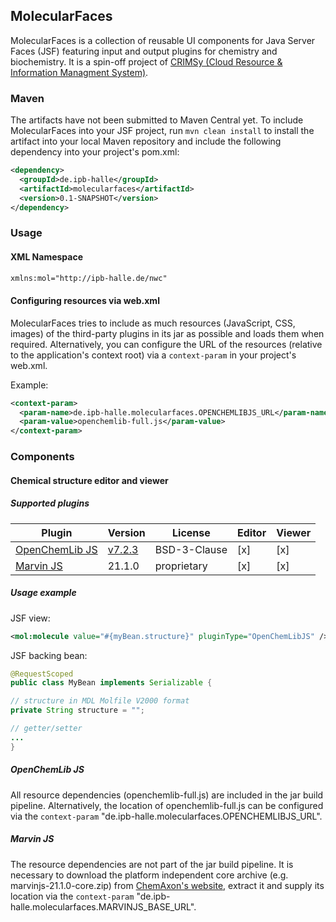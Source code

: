 ## MolecularFaces

MolecularFaces is a collection of reusable UI components for Java Server Faces (JSF) featuring input and output plugins for chemistry and biochemistry. It is a spin-off project of [CRIMSy (Cloud Resource & Information Managment System)](https://github.com/ipb-halle/CRIMSy).

### Maven

The artifacts have not been submitted to Maven Central yet. To include MolecularFaces into your JSF project, run `mvn clean install` to install the artifact into your local Maven repository and include the following dependency into your project's pom.xml:

```xml
<dependency>
  <groupId>de.ipb-halle</groupId>
  <artifactId>molecularfaces</artifactId>
  <version>0.1-SNAPSHOT</version>
</dependency>
```
 
### Usage

#### XML Namespace

```xml
xmlns:mol="http://ipb-halle.de/nwc"
```

#### Configuring resources via web.xml

MolecularFaces tries to include as much resources (JavaScript, CSS, images) of the third-party plugins in its jar as possible and loads them when required. Alternatively, you can configure the URL of the resources (relative to the application's context root) via a `context-param` in your project's web.xml.

Example:

```xml
<context-param>
  <param-name>de.ipb-halle.molecularfaces.OPENCHEMLIBJS_URL</param-name>
  <param-value>openchemlib-full.js</param-value>
</context-param>
```

### Components

#### Chemical structure editor and viewer

##### Supported plugins

Plugin | Version | License | Editor | Viewer
------ | ------- | ------- | ------ | ------
[OpenChemLib JS](https://github.com/cheminfo/openchemlib-js) | [v7.2.3](https://github.com/cheminfo/openchemlib-js/releases/tag/v7.2.3) | BSD-3-Clause | [x] | [x]
[Marvin JS](https://chemaxon.com/products/marvin-js) | 21.1.0 | proprietary | [x] | [x]

##### Usage example

JSF view:

```xml
<mol:molecule value="#{myBean.structure}" pluginType="OpenChemLibJS" />
```

JSF backing bean:

```Java
@RequestScoped
public class MyBean implements Serializable {

// structure in MDL Molfile V2000 format
private String structure = "";

// getter/setter
...
}
```

##### OpenChemLib JS

All resource dependencies (openchemlib-full.js) are included in the jar build pipeline. Alternatively, the location of openchemlib-full.js can be configured via the `context-param` "de.ipb-halle.molecularfaces.OPENCHEMLIBJS_URL".

##### Marvin JS

The resource dependencies are not part of the jar build pipeline. It is necessary to download the platform independent core archive (e.g. marvinjs-21.1.0-core.zip) from [ChemAxon's website](https://chemaxon.com/products/marvin-js/download), extract it and supply its location via the `context-param` "de.ipb-halle.molecularfaces.MARVINJS_BASE_URL".
